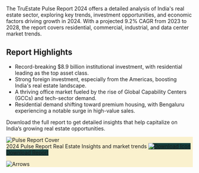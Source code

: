 <!-- <  TruEstate Pulse Report 2024: Real Estate Insights and Market Trends -->

The TruEstate Pulse Report 2024 offers a detailed analysis of India's real estate sector, exploring key trends, investment opportunities, and economic factors driving growth in 2024. With a projected 9.2% CAGR from 2023 to 2028, the report covers residential, commercial, industrial, and data center market trends.

## Report Highlights

<div >
      <p class="text-sm md:text-base lg:text-lg">
          <ul class="list-disc pl-4 md:pl-6 space-y-1 py-2">
              <li>
                  ⁠Record-breaking $8.9 billion institutional investment, with residential leading as the top asset class.
              </li>
              <li>
                  ⁠Strong foreign investment, especially from the Americas, boosting India's real estate landscape.
              </li>
                <li>
                   ⁠A thriving office market fueled by the rise of Global Capability Centers (GCCs) and tech-sector demand.
              </li>
              <li>
                  ⁠Residential demand shifting toward premium housing, with Bengaluru experiencing a notable surge in high-value sales.
              </li>
          </ul>
      </p>
  </div>

Download the full report to get detailed insights that help capitalize on India’s growing real estate opportunities.

<div
  className="relative rounded-2xl p-4 md:p-6 flex flex-row items-center gap-4 md:gap-6"
  style="background-color: #FAF1CE"
>
  <img
    src="/content/blogs/images/pulseReportDownloadCover.svg"
    alt="Pulse Report Cover"
    className="w-20 md:w-28 rounded shadow-sm object-cover"
  />

  <div className="z-10 ">
    <span className="text-base md:text-xl font-bold font-montserrat block mb-1">
      2024 Pulse Report
    </span>
    <span className="text-sm md:text-xl text-gray-700 font-lato block mb-3">
      Real Estate Insights and market trends
    </span>
    <a
        href="/content/blogs/TruEstate Pulse Report.pdf"
        target="_blank"
        class="inline-flex items-center gap-2 font-medium px-4 py-2 rounded-md text-white"
        style="background-color: #153E3B"
    >
      <img
        src="/content/blogs/images/blogPdfDownloadIcon.svg"
        alt="Download Icon"
        className="w-4 h-4 md:w-5 md:h-5"
      />
      <span className="text-sm md:text-base whitespace-nowrap">
      Download Report
      </span>
    </a>
  </div>

<img
    src="/content/blogs/images/blogBannerComponent.svg"
    alt="Arrows"
    className="absolute right-0 bottom-0 h-full z-0 hidden md:block"
  />
</div>

